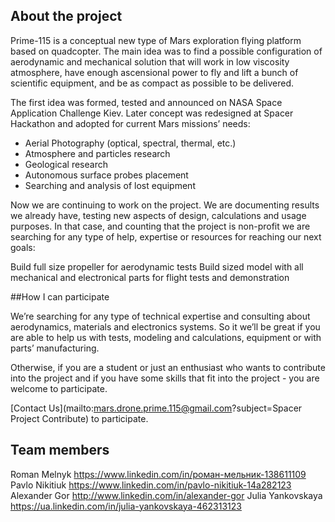 ## About the project

Prime-115  is a conceptual new type of Mars exploration flying platform based on quadcopter. The main idea was to find a possible configuration of aerodynamic and mechanical solution that will work in low viscosity atmosphere, have enough ascensional power to fly and lift a bunch of scientific equipment, and be as compact as possible to be delivered.

The first idea was formed, tested and announced on NASA Space Application Challenge Kiev.
Later concept was redesigned at Spacer Hackathon and adopted for current Mars missions’ needs:

- Aerial Photography (optical, spectral, thermal, etc.)
- Atmosphere and particles research
- Geological research
- Autonomous surface probes placement
- Searching and analysis of lost equipment

Now we are continuing to work on the project. We are documenting results we already have, testing new aspects of design, calculations and usage purposes. In that case, and counting that the project is non-profit we are searching for any type of help, expertise or resources for reaching our next goals:  

Build full size propeller for aerodynamic tests
Build sized model with all mechanical and electronical parts for flight tests and  demonstration


##How I can participate

We’re searching for any type of technical expertise and consulting about aerodynamics, materials and electronics systems. So it we’ll be great if you are able to help us with tests, modeling and calculations, equipment or with parts’ manufacturing.

Otherwise, if you are a student or just an enthusiast who wants to contribute into the project and if you have some skills that fit into the project - you are welcome to participate.

[Contact Us](mailto:mars.drone.prime.115@gmail.com?subject=Spacer Project Contribute) to participate.

## Team members

Roman Melnyk https://www.linkedin.com/in/роман-мельник-138611109
Pavlo Nikitiuk  https://www.linkedin.com/in/pavlo-nikitiuk-14a282123
Alexander Gor  http://www.linkedin.com/in/alexander-gor
Julia Yankovskaya https://ua.linkedin.com/in/julia-yankovskaya-462313123
